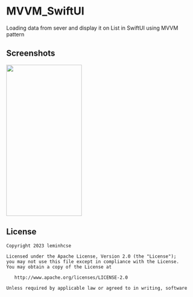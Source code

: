 # MVVM_SwiftUI
Loading data from sever and display it on List in SwiftUI using MVVM pattern

## Screenshots

<img src="row/preview_image.png" height="400" width="200">

## License

```
Copyright 2023 leminhcse

Licensed under the Apache License, Version 2.0 (the "License");
you may not use this file except in compliance with the License.
You may obtain a copy of the License at

   http://www.apache.org/licenses/LICENSE-2.0

Unless required by applicable law or agreed to in writing, software
